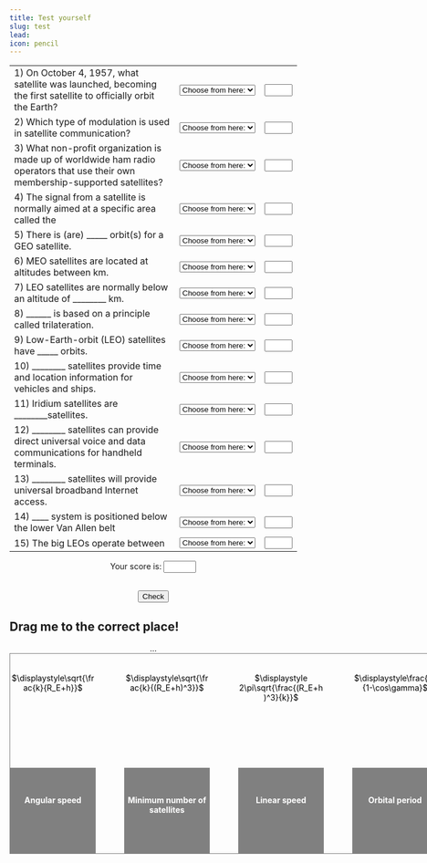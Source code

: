 ```yaml
---
title: Test yourself
slug: test
lead:
icon: pencil
---
```

<script type="text/javascript">
CorrectAnswers = new Array();
CorrectAnswers[0]=4;
CorrectAnswers[1]=4;
CorrectAnswers[2]=1;
CorrectAnswers[3]=3;
CorrectAnswers[4]=1;
CorrectAnswers[5]=3;
CorrectAnswers[6]=2;
CorrectAnswers[7]=1;
CorrectAnswers[8]=2;
CorrectAnswers[9]=1;
CorrectAnswers[10]=3;
CorrectAnswers[11]=2;
CorrectAnswers[12]=3;
CorrectAnswers[13]=2;
CorrectAnswers[14]=3;
macrightchar='Yes';
macwrongchar='No';
winrightchar='Yes';
winwrongchar='No';
var platform = 'win'
if (navigator.appVersion.indexOf('Mac') != -1) {platform = 'mac'}
if (platform == 'mac') {
rightchar = unescape(macrightchar)
wrongchar = unescape(macwrongchar)
}
else {
rightchar = unescape(winrightchar)
wrongchar = unescape(winwrongchar)
}

function checkAnswer(){
var i = 0;
var TotalCorrect = 0;
var x = 0;
var Score = 0;
for (i=0; i<CorrectAnswers.length; i++){
if (document.Quizform.elements[i*2].selectedIndex == CorrectAnswers[i]){
	document.Quizform.elements[(i*2)+1].value = rightchar;
	TotalCorrect++;
}
else{
	document.Quizform.elements[(i*2)+1].value = wrongchar;
}
}
Score = Math.floor((TotalCorrect*100)/CorrectAnswers.length);
document.checkForm.Scorebox.value = Score + '%';
}
</script>

<center>
<form name="Quizform">
<center>
  <table border=0 cellpadding=5>

<tr>
<td>
	1) On October 4, 1957, what satellite was launched,
	becoming the first satellite to officially orbit the Earth?
</td>
<td><b>
	<select name="0"><option>Choose from here:
		<option>Vanguard 1<option>Explorer 1<option>Oscar 10<option>Sputnik 1
	</select>
</b></td>
<td>
	<input type="text" name="1" size=3 maxlength=3>
</td>
</tr>

<tr>
<td>
	2) Which type of modulation is used in satellite communication?
</td>
<td><b>
<select name="2"><option>Choose from here:
	  <option>FM <option>FSK <option>PSK<option>Various
</select>
</b></td>
<td>
<input type="text" name="3" size=3 maxlength=3>
</td>
</tr>

<tr>
<td>
	3) What non-profit organization is made up of worldwide ham radio operators
	that use their own membership-supported satellites?
</td>
<td><b>
	<select name="4"> <option>Choose from here:
<option>AMSAT<option>GLOBALSAT<option>HAMSAT<option>FUTURESAT
</select>
</b></td>
<td> <input type="text" name="5" size=3 maxlength=3>
</td>
</tr>

<tr>
<td>
4) The signal from a satellite is normally aimed at a specific area called the
</td>
<td><b>
<select name="6"> <option>Choose from here:
<option>Path <option>Effect <option>Footprint<option>None of the above
</select>
</b></td>
<td>
<input type="text" name="7" size=3 maxlength=3>
</td>
</tr>

<tr>
<td>
5) There is (are) _____ orbit(s) for a GEO satellite.
</td>
<td><b>
<select name="8"> <option>Choose from here:
<option>One <option>Two <option>Many <option>None of the above
</select>
</b></td>
<td>
<input type="text" name="9" size=3 maxlength=3>
</td>
</tr>

<tr>
<td>
6) MEO satellites are located at altitudes between km.
</td>
<td><b>
<select name="10"> <option>Choose from here:
<option>3000 and 5000 <option>5000 and 10,000 <option>5000 and 15,000 <option>None of the above
</select>
</b></td>
<td>
<input type="text" name="11" size=3 maxlength=3>
</td>
</tr>

<tr>
<td>
7) LEO satellites are normally below an altitude of ________ km.
</td>
<td><b>
<select name="12"> <option>Choose from here:
<option>1000<option>2000 <option>3000 <option>None of the above
</select>
</b></td>
<td>
<input type="text" name="13" size=3 maxlength=3>
</td>
</tr>

<tr>
<td>
8) ______ is based on a principle called trilateration.
</td>
<td><b>
<select name="14"> <option>Choose from here:
<option>GPS <option>Teledesic <option>Iridium <option>None of the above
</select>
</b></td>
<td>
<input type="text" name="15" size=3 maxlength=3>
</td>
</tr>

<tr>
<td>
9) Low-Earth-orbit (LEO) satellites have _____ orbits.
</td>
<td><b>
<select name="16"> <option>Choose from here:
<option>Equatorial <option>Polar <option>Inclined <option>None of the above
</select>
</b></td>
<td>
<input type="text" name="17" size=3 maxlength=3>
</td>
</tr>

<tr>
<td>
10) ________ satellites provide time and location information for vehicles and ships.
</td>
<td><b>
<select name="18"> <option>Choose from here:
<option>GPS <option>Iridium <option>Teledesic <option>None of the above
</select>
</b></td>
<td>
<input type="text" name="19" size=3 maxlength=3>
</td>
</tr>

<tr>
<td>
11) Iridium satellites are ________satellites.
</td>
<td><b>
<select name="20"> <option>Choose from here:
<option>GEO <option>MEO <option>LEO <option>None of the above
</select>
</b></td>
<td>
<input type="text" name="21" size=3 maxlength=3>
</td>
</tr>

<tr>
<td>
12) ________ satellites can provide direct universal voice and data communications for handheld terminals.
</td>
<td><b>
<select name="22"> <option>Choose from here:
<option>GPS <option>Iridium <option>Teledesic <option>None of the above
</select>
</b></td>
<td>
<input type="text" name="23" size=3 maxlength=3>
</td>
</tr>

<tr>
<td>
13) ________ satellites will provide universal broadband Internet access.
</td>
<td><b>
<select name="24"> <option>Choose from here:
<option>GPS <option>Iridium <option>Teledesic <option>None of the above
</select>
</b></td>
<td>
<input type="text" name="25" size=3 maxlength=3>
</td>
</tr>

<tr>
<td>
14) ____ system is positioned below the lower Van Allen belt
</td>
<td><b>
<select name="26"> <option>Choose from here:
<option>MEO<option>LEO<option>GEO<option>HEO
</select>
</b></td>
<td>
<input type="text" name="27" size=3 maxlength=3>
</td>
</tr>

<tr>
<td>
15) The big LEOs operate between
</td>
<td><b>
<select name="28"> <option>Choose from here:
<option>1 to 2 GHz<option>1 to 5 GHz<option>1 to 3 GHz<option>1 to 10 GHz
</select>
</b></td>
<td>
<input type="text" name="29" size=3 maxlength=3>
</td>
</tr>

</table></center></form>

<P><form name="checkForm"> <center> Your score is: <input type=text name="Scorebox" size=4 maxlength=4><P>
<br><input type="button" value="Check" onClick="checkAnswer()"> </center></form><P>

<h2 style="text-align:left;">
Drag me to the correct place!
</h2>

<style>
#gameboard {
	position: relative;
	width: 750px;
	height: 350px;
	z-index: 1;
	border: solid 0.5px gray;}

#draggable1 {
	position: absolute;
	width: 150px;
	height: 150px;
	color: black;
	z-index: 3;
	left: 0px;
	margin-top: 0px;}

#droppable1 {
	position: absolute;
	width: 150px;
	height: 150px;
	margin-left: 0px;
	margin-top: 200px;
	z-index: 2;
	color: white;
	font-weight: bold;
	background-color: gray;}

#draggable2 {
	position: absolute;
	width: 150px;
	height: 150px;
	color: black;
	z-index: 3;
	left: 200px;
	top: 0px;}

#droppable2 {
	position: absolute;
	width: 150px;
	height: 150px;
	left: 200px;
	top: 200px;
	z-index: 2;
	color: white;
	font-weight: bold;
	background-color: gray;}

#draggable3 {
	position: absolute;
	width: 150px;
	height: 150px;
	color: black;
	z-index: 3;
	left: 400px;
	top: 0px;}

#droppable3 {
	position: absolute;
	width: 150px;
	height: 150px;
	left: 400px;
	top: 200px;
	z-index: 2;
	color: white;
	font-weight: bold;
	background-color: gray;}

#draggable4 {
	position: absolute;
	width: 150px;
	height: 150px;
	color: black;
	z-index: 3;
	left: 600px;
	top: 0px;}

#droppable4 {
	position: absolute;
	width: 150px;
	height: 150px;
	left: 600px;
	top: 200px;
	z-index: 2;
	color: white;
	font-weight: bold;
	background-color: gray;}

</style>
<script>
var counter = 0;
function verify()
{
if(counter > 3){
		alert('Well done!');
}
}
$(function() {
    $( "#draggable1" ).draggable();
    $( "#droppable3" ).droppable({
        drop: function( event, ui ) {
	if ($(ui.draggable).attr("id") == 'draggable1'){
    $( this )
    .find( "p" )
        .html( "Dropped!" );
        var med = $("#draggable1");
        var posleft = med.position().left;
        var postop = med.position().top;
        var x = 400 - posleft;
        var y = 200 - postop;
        counter++;
        $("#result").html(counter);
        $("#draggable1").css("margin-left", x);
        $("#draggable1").css("margin-top", y);
        $("#draggable1").draggable({ disabled: true });
        verify();
}
else{
}
      }
    });
});

$(function() {
   $( "#draggable2" ).draggable();
$( "#droppable1" ).droppable({
drop: function( event, ui ) {
if ($(ui.draggable).attr("id") == 'draggable2'){
    $( this )
    .find( "p" )
    .html( "Dropped!" );
    var med = $("#draggable2");
    var posleft = med.position().left;
    var postop = med.position().top;
    var x = 0 - posleft;
    var y = 200 - postop;
    counter++;
    $("#result").html(counter);
    $("#draggable2").css("margin-left", x);
    $("#draggable2").css("margin-top", y);
		$("#draggable2").draggable({ disabled: true });
    verify();
}
else{
}
}
});
});

$(function() {
   $( "#draggable3" ).draggable();
$( "#droppable4" ).droppable({
drop: function( event, ui ) {
if ($(ui.draggable).attr("id") == 'draggable3'){
    $( this )
    .find( "p" )
    .html( "Dropped!" );
    var med = $("#draggable3");
    var posleft = med.position().left;
    var postop = med.position().top;
    var x = 600 - posleft;
    var y = 200 - postop;
    counter++;
    $("#result").html(counter);
    $("#draggable3").css("margin-left", x);
    $("#draggable3").css("margin-top", y);
		$("#draggable3").draggable({ disabled: true });
    verify();
}
else{
}
}
});
});

$(function() {
   $( "#draggable4" ).draggable();
$( "#droppable2" ).droppable({
drop: function( event, ui ) {
if ($(ui.draggable).attr("id") == 'draggable4'){
    $( this )
    .find( "p" )
    .html( "Dropped!" );
    var med = $("#draggable4");
    var posleft = med.position().left;
    var postop = med.position().top;
    var x = 200 - posleft;
    var y = 200 - postop;
    counter++;
    $("#result").html(counter);
    $("#draggable4").css("margin-left", x);
    $("#draggable4").css("margin-top", y);
		$("#draggable4").draggable({ disabled: true });
    verify();
}
else{
}
}
});
});
</script>



<div id="result">...</div>
<div id="gameboard">
<div id="draggable1"><br><br>$\displaystyle\sqrt{\frac{k}{R_E+h}}$</div>
<div id="droppable1"><p><br><br>Angular speed</p></div>
<div id="draggable2"><br><br>$\displaystyle\sqrt{\frac{k}{(R_E+h)^3}}$</div>
<div id="droppable2"><p><br><br>Minimum number of satellites</p></div>
<div id="draggable3"><br><br>$\displaystyle 2\pi\sqrt{\frac{(R_E+h)^3}{k}}$</div>
<div id="droppable3"><p><br><br>Linear speed</p></div>
<div id="draggable4"><br><br>$\displaystyle\frac{2}{1-\cos\gamma}$</div>
<div id="droppable4"><p><br><br>Orbital period</p></div>
</div>
